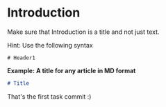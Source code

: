 # Introduction

Make sure that Introduction is a title and not just text. 

Hint: Use the following syntax

```Syntax
# Header1
```

**Example: A title for any article in MD format**

```Markdown
# Title
````
That's the first task commit :) 
